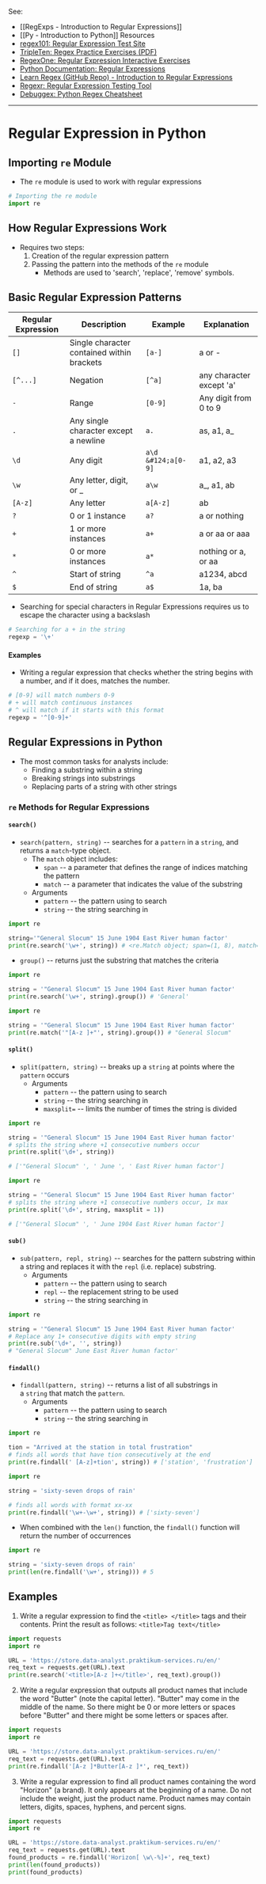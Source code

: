 See: 
* [[RegExps - Introduction to Regular Expressions]]
* [[Py - Introduction to Python]]
Resources
* [regex101: Regular Expression Test Site](https://regex101.com/)
* [TripleTen: Regex Practice Exercises (PDF)](https://practicum-content.s3.us-west-1.amazonaws.com/data-scientist-eng/moved_practicum_Regular_Expression_Practice.pdf)
* [RegexOne: Regular Expression Interactive Exercises](https://regexone.com/)
* [Python Documentation: Regular Expressions](https://docs.python.org/3/howto/regex.html#regex-howto)
* [Learn Regex (GitHub Repo) - Introduction to Regular Expressions](https://github.com/ziishaned/learn-regex)
* [Regexr: Regular Expression Testing Tool](https://regexr.com/)
* [Debuggex: Python Regex Cheatsheet](https://www.debuggex.com/cheatsheet/regex/python)

---
# Regular Expression in Python

## Importing `re` Module
* The `re` module is used to work with regular expressions
```python
# Importing the re module
import re 
```

## How Regular Expressions Work
* Requires two steps:
	1) Creation of the regular expression pattern 
	2) Passing the pattern into the methods of the `re` module
		* Methods are used to 'search', 'replace', 'remove' symbols.

## Basic Regular Expression Patterns
| Regular Expression | Description                                | Example            | Explanation              |
| ------------------ | ------------------------------------------ | ------------------ | ------------------------ |
| `[]`               | Single character contained within brackets | `[a-]`             | a or -                   |
| `[^...]`           | Negation                                   | `[^a]`             | any character except 'a' |
| `-`                | Range                                      | `[0-9]`            | Any digit from 0 to 9    |
| `.`                | Any single character except a newline      | `a.`               | as, a1, a_               |
| `\d`               | Any digit                                  | `a\d &#124;a[0-9]` | a1, a2, a3               |
| `\w`               | Any letter, digit, or _                    | `a\w`              | a_, a1, ab               |
| `[A-z]`            | Any letter                                 | `a[A-z]`           | ab                       |
| `?`                | 0 or 1 instance                            | `a?`               | a or nothing             |
| `+`                | 1 or more instances                        | `a+`               | a or aa or aaa           |
| `*`                | 0 or more instances                        | `a*`               | nothing or a, or aa      |
| `^`                | Start of string                            | `^a`               | a1234, abcd              |
| `$`                | End of string                              | `a$`               | 1a, ba                   |
* Searching for special characters in Regular Expressions requires us to escape the character using a backslash
```Python
# Searching for a + in the string
regexp = '\+' 
```

#### Examples
* Writing a regular expression that checks whether the string begins with a number, and if it does, matches the number.
```Python
# [0-9] will match numbers 0-9 
# + will match continuous instances
# ^ will match if it starts with this format
regexp = '^[0-9]+'
```

## Regular Expressions in Python
* The most common tasks for analysts include:
	* Finding a substring within a string
	* Breaking strings into substrings
	* Replacing parts of a string with other strings

### `re` Methods for Regular Expressions


#### `search()`
* `search(pattern, string)` -- searches for a `pattern` in a `string`, and returns a `match`-type object.
	* The `match` object includes:
		* `span` -- a parameter that defines the range of indices matching the pattern
		* `match` -- a parameter that indicates the value of the substring
	* Arguments
		* `pattern` -- the pattern using to search
		* `string` -- the string searching in
```Python
import re

string='"General Slocum" 15 June 1904 East River human factor'
print(re.search('\w+', string)) # <re.Match object; span=(1, 8), match='General'>
```

* `group()` -- returns just the substring that matches the criteria
```Python
import re

string = '"General Slocum" 15 June 1904 East River human factor'
print(re.search('\w+', string).group()) # 'General'
```

```python
import re 

string = '"General Slocum" 15 June 1904 East River human factor'
print(re.match('"[A-z ]+"', string).group()) # "General Slocum"
```

#### `split()`
* `split(pattern, string)` -- breaks up a `string` at points where the `pattern` occurs
	* Arguments
		* `pattern` -- the pattern using to search
		* `string` -- the string searching in
		* `maxsplit=` -- limits the number of times the string is divided
```Python
import re

string = '"General Slocum" 15 June 1904 East River human factor'
# splits the string where +1 consecutive numbers occur
print(re.split('\d+', string)) 

# ['"General Slocum" ', ' June ', ' East River human factor']
```

```python
import re

string = '"General Slocum" 15 June 1904 East River human factor'
# splits the string where +1 consecutive numbers occur, 1x max
print(re.split('\d+', string, maxsplit = 1))

# ['"General Slocum" ', ' June 1904 East River human factor']
```

#### `sub()` 
* `sub(pattern, repl, string)` -- searches for the pattern substring within a string and replaces it with the `repl` (i.e. replace) substring.
	* Arguments
		* `pattern` -- the pattern using to search
		* `repl` -- the replacement string to be used
		* `string` -- the string searching in
```python
import re

string = '"General Slocum" 15 June 1904 East River human factor'
# Replace any 1+ consecutive digits with empty string
print(re.sub('\d+', '', string)) 
# "General Slocum" June East River human factor'
```

#### `findall()`
* `findall(pattern, string)` -- returns a list of all substrings in a `string` that match the `pattern`.
	* Arguments
		* `pattern` -- the pattern using to search
		* `string` -- the string searching in
```python
import re

tion = "Arrived at the station in total frustration"
# finds all words that have tion consecutively at the end
print(re.findall(' [A-z]+tion', string)) # ['station', 'frustration']
```

```python
import re

string = 'sixty-seven drops of rain'

# finds all words with format xx-xx
print(re.findall('\w+-\w+', string)) # ['sixty-seven']
```

* When combined with the `len()` function, the `findall()` function will return the number of occurrences
```Python
import re

string = 'sixty-seven drops of rain'
print(len(re.findall('\w+', string))) # 5
```

## Examples
1. Write a regular expression to find the `<title> </title>` tags and their contents. Print the result as follows: `<title>Tag text</title>`
```Python
import requests
import re

URL = 'https://store.data-analyst.praktikum-services.ru/en/'
req_text = requests.get(URL).text
print(re.search('<title>[A-z ]+</title>', req_text).group())
```

2. Write a regular expression that outputs all product names that include the word "Butter" (note the capital letter). "Butter" may come in the middle of the name. So there might be 0 or more letters or spaces before "Butter" and there might be some letters or spaces after.
```Python
import requests
import re

URL = 'https://store.data-analyst.praktikum-services.ru/en/'
req_text = requests.get(URL).text
print(re.findall('[A-z ]*Butter[A-z ]*', req_text))
```

3. Write a regular expression to find all product names containing the word "Horizon" (a brand). It only appears at the beginning of a name. Do not include the weight, just the product name. Product names may contain letters, digits, spaces, hyphens, and percent signs.
```python
import requests
import re

URL = 'https://store.data-analyst.praktikum-services.ru/en/'
req_text = requests.get(URL).text
found_products = re.findall('Horizon[ \w\-%]+', req_text)
print(len(found_products))
print(found_products)
```